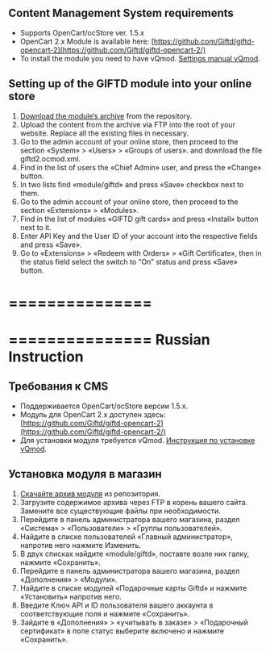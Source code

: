 Content Management System requirements
----------------

* Supports OpenCart/ocStore ver. 1.5.x
* OpenCart 2.x Module is available here: [https://github.com/Giftd/giftd-opencart-2](https://github.com/Giftd/giftd-opencart-2/)
* To install the module you need to have vQmod. [Settings manual vQmod](https://github.com/vqmod/vqmod/wiki/Installing-vQmod-on-OpenCart).


Setting up of the GIFTD module into your online store
--------------------------

1. [Download the module’s archive](https://github.com/Giftd/giftd-opencart/) from the repository.
2. Upload the content from the archive via FTP into the root of your website. Replace all the existing files in necessary.
3. Go to the admin account of your online store, then proceed to the section «System» > «Users» > «Groups of users». and download the file giftd2.ocmod.xml.
4. Find in the list of users the «Chief Admin» user, and press the «Change» button.
5. In two lists find «module/giftd» and press «Save» checkbox next to them.
6. Go to the admin account of your online store, then proceed to the section «Extensions» > «Modules».
7. Find in the list of modules «GIFTD gift cards» and press «Install» button next to it.
8. Enter API Key and the User ID of your account into the respective fields and press «Save».
9. Go to «Extensions» > «Redeem with Orders» > «Gift Certificate», then in the status field select the switch to “On” status and press «Save» button.

===============
===============
===============
Russian Instruction
===============

Требования к CMS
----------------

* Поддерживается OpenCart/ocStore версии 1.5.x.
* Модуль для OpenCart 2.x доступен здесь: [https://github.com/Giftd/giftd-opencart-2](https://github.com/Giftd/giftd-opencart-2/)
* Для установки модуля требуется vQmod. [Инструкция по установке vQmod](https://github.com/vqmod/vqmod/wiki/Installing-vQmod-on-OpenCart).

Установка модуля в магазин
--------------------------

1. [Скачайте архив модуля](https://github.com/Giftd/giftd-opencart/) из репозитория.
2. Загрузите содержимое архива через FTP в корень вашего сайта. Замените все существующие файлы при необходимости.
3. Перейдите в панель администратора вашего магазина, раздел «Система» > «Пользователи» > «Группы пользователей».
4. Найдите в списке пользователей «Главный администратор», напротив него нажмите Изменить.
5. В двух списках найдите «module/giftd», поставте возле них галку, нажмите «Сохранить».
6. Перейдите в панель администратора вашего магазина, раздел «Дополнения» > «Модули».
7. Найдите в списке модулей «Подарочные карты Giftd» и нажмите «Установить» напротив него.
8. Введите Ключ API и ID пользователя вашего аккаунта в соответствующие поля и нажмите «Сохранить».
9. Зайдите в «Дополнения» > «учитывать в заказе» > «Подарочный сертификат» в поле статус выберите включено и нажмите «Сохранить».